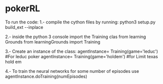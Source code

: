 # pokerRL

To run the code:
1.- compile the cython files by running:
  python3 setup.py build_ext --inplace
  
2.- inside the python 3 console import the Training clas from learning Grounds
  from learningGrounds import Training
  
3.- Create an instance of the class:
  agentInstance= Training(game='leduc')  #For leduc poker
  agentInstance= Training(game='holdem') #for Limit texas hold em
  
4.- To train the neural networks for some number of episodes use
  agentInstance.doTraining(numEpisodes)
  
